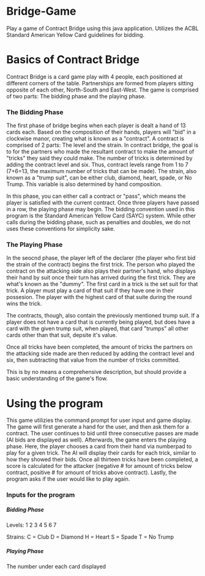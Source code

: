 # Bridge-Game
Play a game of Contract Bridge using this java application. Utilizes the ACBL Standard American Yellow Card guidelines for bidding.

# Basics of Contract Bridge

Contract Bridge is a card game play with 4 people, each positioned at different corners of the table. Partnerships are formed from players sitting opposite of each other, North-South and East-West. The game is comprised of two parts: The bidding phase and the playing phase.

### The Bidding Phase

The first phase of bridge begins when each player is dealt a hand of 13 cards each. Based on the composition of their hands, players will "bid" in a clockwise manor, creating what is known as a "contract". A contract is comprised of 2 parts: The level and the strain. In contract bridge, the goal is to for the partners who made the resultant contract to make the amount of "tricks" they said they could make. The number of tricks is determined by adding the contract level and six. Thus, contract levels range from 1 to 7 (7+6=13, the maximum number of tricks that can be made). The strain, also known as a "trump suit", can be either club, diamond, heart, spade, or No Trump. This variable is also determined by hand composition.

In this phase, you can either call a contract or "pass", which means the player is satisfied with the current contract. Once three players have passed in a row, the playing phase may begin. The bidding convention used in this program is the Standard American Yellow Card (SAYC) system. While other calls during the bidding phase, such as penalties and doubles, we do not uses these conventions for simplicity sake.

### The Playing Phase

In the seocnd phase, the player left of the declarer (the player who first bid the strain of the contract) begins the first trick. The person who played the contract on the attacking side also plays their partner's hand, who displays their hand by suit once their turn has arrived during the first trick. They are what's known as the "dummy". The first card in a trick is the set suit for that trick. A player must play a card of that suit if they have one in their possesion. The player with the highest card of that suite during the round wins the trick.

The contracts, though, also contain the previously mentioned trump suit. If a player does not have a card that is currently being played, but does have a card with the given trump suit, when played, that card "trumps" all other cards other than that suit, depsite it's value.

Once all tricks have been completed, the amount of tricks the partners on the attacking side made are then reduced by adding the contract level and six, then subtracting that value from the number of tricks committed. 

This is by no means a comprehensive description, but should provide a basic understanding of the game's flow.

# Using the program

This game utilizies the command prompt for user input and game display. The game will first generate a hand for the user, and then ask them for a contract. The user continues to bid until three consecutive passes are made (AI bids are displayed as well). Afterwards, the game enters the playing phase. Here, the player chooses a card from their hand via numberpad to play for a given trick. The AI will display their cards for each trick, similar to how they showed their bids. Once all thirteen tricks have been completed, a score is calculated for the attacker (negative # for amount of tricks below contract, positive # for amount of tricks above contract). Lastly, the program asks if the user would like to play again.

### Inputs for the program

  ##### Bidding Phase
  Levels: 1 2 3 4 5 6 7
  
  Strains: C = Club  D = Diamond  H = Heart  S = Spade  T = No Trump

  ##### Playing Phase
  The number under each card displayed
